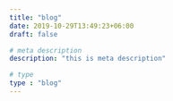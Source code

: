 ```yaml
---
title: "blog"
date: 2019-10-29T13:49:23+06:00
draft: false

# meta description
description: "this is meta description"

# type
type : "blog"
---
```




